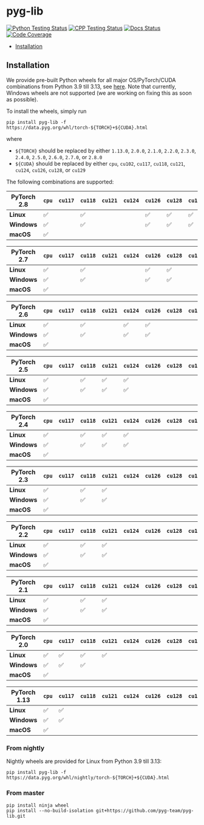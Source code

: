 [python-testing-image]: https://github.com/pyg-team/pyg-lib/actions/workflows/python_testing.yml/badge.svg
[python-testing-url]: https://github.com/pyg-team/pyg-lib/actions/workflows/python_testing.yml
[cpp-testing-image]: https://github.com/pyg-team/pyg-lib/actions/workflows/cpp_testing.yml/badge.svg
[cpp-testing-url]: https://github.com/pyg-team/pyg-lib/actions/workflows/cpp_testing.yml
[docs-image]: https://readthedocs.org/projects/pyg-lib/badge/?version=latest
[docs-url]: https://pyg-lib.readthedocs.io/en/latest/?badge=latest
[coverage-image]: https://codecov.io/gh/pyg-team/pyg-lib/branch/master/graph/badge.svg
[coverage-url]: https://codecov.io/github/pyg-team/pyg-lib?branch=master

# pyg-lib

[![Python Testing Status][python-testing-image]][python-testing-url]
[![CPP Testing Status][cpp-testing-image]][cpp-testing-url]
[![Docs Status][docs-image]][docs-url]
[![Code Coverage][coverage-image]][coverage-url]

* [Installation](#installation)

## Installation

We provide pre-built Python wheels for all major OS/PyTorch/CUDA combinations from Python 3.9 till 3.13, see [here](https://data.pyg.org/whl).
Note that currently, Windows wheels are not supported (we are working on fixing this as soon as possible).

To install the wheels, simply run

```
pip install pyg-lib -f https://data.pyg.org/whl/torch-${TORCH}+${CUDA}.html
```

where

* `${TORCH}` should be replaced by either `1.13.0`, `2.0.0`, `2.1.0`, `2.2.0`, `2.3.0`, `2.4.0`, `2.5.0`, `2.6.0`, `2.7.0`, or `2.8.0`
* `${CUDA}` should be replaced by either `cpu`, `cu102`, `cu117`, `cu118`, `cu121`, `cu124`, `cu126`, `cu128`, or `cu129`

The following combinations are supported:

| PyTorch 2.8  | `cpu` | `cu117` | `cu118` | `cu121` | `cu124` | `cu126` | `cu128` | `cu129` |
|--------------|-------|---------|---------|---------|---------|---------|---------|---------|
| **Linux**    | ✅    |         | ✅      |         |         | ✅      | ✅      | ✅      |
| **Windows**  | ✅    |         | ✅      |         |         | ✅      | ✅      | ✅      |
| **macOS**    | ✅    |         |         |         |         |         |         |        |

| PyTorch 2.7  | `cpu` | `cu117` | `cu118` | `cu121` | `cu124` | `cu126` | `cu128` | `cu129` |
|--------------|-------|---------|---------|---------|---------|---------|---------|---------|
| **Linux**    | ✅    |         | ✅      |         |         | ✅      | ✅      |         |
| **Windows**  | ✅    |         | ✅      |         |         | ✅      | ✅      |         |
| **macOS**    | ✅    |         |         |         |         |         |         |         |

| PyTorch 2.6  | `cpu` | `cu117` | `cu118` | `cu121` | `cu124` | `cu126` | `cu128` | `cu129` |
|--------------|-------|---------|---------|---------|---------|---------|---------|---------|
| **Linux**    | ✅    |         | ✅      |         | ✅      | ✅      |         |         |
| **Windows**  | ✅    |         | ✅      |         | ✅      | ✅      |         |         |
| **macOS**    | ✅    |         |         |         |         |         |         |         |

| PyTorch 2.5  | `cpu` | `cu117` | `cu118` | `cu121` | `cu124` | `cu126` | `cu128` | `cu129` |
|--------------|-------|---------|---------|---------|---------|---------|---------|---------|
| **Linux**    | ✅    |         | ✅      | ✅      | ✅      |         |         |         |
| **Windows**  | ✅    |         | ✅      | ✅      | ✅      |         |         |         |
| **macOS**    | ✅    |         |         |         |         |         |         |         |

| PyTorch 2.4  | `cpu` | `cu117` | `cu118` | `cu121` | `cu124` | `cu126` | `cu128` | `cu129` |
|--------------|-------|---------|---------|---------|---------|---------|---------|---------|
| **Linux**    | ✅    |         | ✅      | ✅      | ✅      |         |         |         |
| **Windows**  | ✅    |         | ✅      | ✅      | ✅      |         |         |         |
| **macOS**    | ✅    |         |         |         |         |         |         |         |

| PyTorch 2.3  | `cpu` | `cu117` | `cu118` | `cu121` | `cu124` | `cu126` | `cu128` | `cu129` |
|--------------|-------|---------|---------|---------|---------|---------|---------|---------|
| **Linux**    | ✅    |         | ✅      | ✅      |         |         |         |         |
| **Windows**  | ✅    |         | ✅      | ✅      |         |         |         |         |
| **macOS**    | ✅    |         |         |         |         |         |         |         |

| PyTorch 2.2  | `cpu` | `cu117` | `cu118` | `cu121` | `cu124` | `cu126` | `cu128` | `cu129` |
|--------------|-------|---------|---------|---------|---------|---------|---------|---------|
| **Linux**    | ✅    |         | ✅      | ✅      |         |         |         |         |
| **Windows**  | ✅    |         | ✅      | ✅      |         |         |         |         |
| **macOS**    | ✅    |         |         |         |         |         |         |         |

| PyTorch 2.1  | `cpu` | `cu117` | `cu118` | `cu121` | `cu124` | `cu126` | `cu128` | `cu129` |
|--------------|-------|---------|---------|---------|---------|---------|---------|---------|
| **Linux**    | ✅    |         | ✅      | ✅      |         |         |         |         |
| **Windows**  | ✅    |         | ✅      | ✅      |         |         |         |         |
| **macOS**    | ✅    |         |         |         |         |         |         |         |

| PyTorch 2.0  | `cpu` | `cu117` | `cu118` | `cu121` | `cu124` | `cu126` | `cu128` | `cu129` |
|--------------|-------|---------|---------|---------|---------|---------|---------|---------|
| **Linux**    | ✅    | ✅      | ✅      | ✅      |         |         |         |         |
| **Windows**  | ✅    | ✅      | ✅      |         |         |         |         |         |
| **macOS**    | ✅    |         |         |         |         |         |         |         |

| PyTorch 1.13 | `cpu` | `cu117` | `cu118` | `cu121` | `cu124` | `cu126` | `cu128` | `cu129` |
|--------------|-------|---------|---------|---------|---------|---------|---------|---------|
| **Linux**    | ✅    | ✅      |         |         |         |         |         |         |
| **Windows**  | ✅    | ✅      |         |         |         |         |         |         |
| **macOS**    | ✅    |         |         |         |         |         |         |         |

### From nightly

Nightly wheels are provided for Linux from Python 3.9 till 3.13:

```
pip install pyg-lib -f https://data.pyg.org/whl/nightly/torch-${TORCH}+${CUDA}.html
```

### From master

```
pip install ninja wheel
pip install --no-build-isolation git+https://github.com/pyg-team/pyg-lib.git
```

